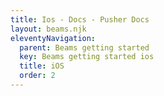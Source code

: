 ```yaml
---
title: Ios - Docs - Pusher Docs
layout: beams.njk
eleventyNavigation: 
  parent: Beams getting started
  key: Beams getting started ios
  title: iOS
  order: 2
---
```

